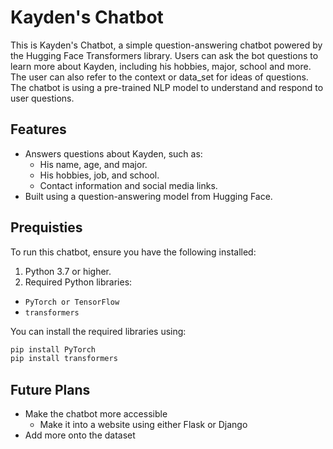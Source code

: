 # Kayden's Chatbot

This is Kayden's Chatbot, a simple question-answering chatbot powered by the Hugging Face Transformers library.
Users can ask the bot questions to learn more about Kayden, including his hobbies, major, school and more. The user can also refer to the context or data_set for ideas of questions. 
The chatbot is using a pre-trained NLP model to understand and respond to user questions.

## Features
 - Answers questions about Kayden, such as:
    - His name, age, and major.
    - His hobbies, job, and school.
    - Contact information and social media links.
- Built using a question-answering model from Hugging Face.

## Prequisties 

To run this chatbot, ensure you have the following installed:

1. Python 3.7 or higher.
2. Required Python libraries:
 - `PyTorch or TensorFlow`
 - `transformers`

You can install the required libraries using:

```bash
pip install PyTorch
pip install transformers
```

## Future Plans

 - Make the chatbot more accessible
    - Make it into a website using either Flask or Django
 - Add more onto the dataset
